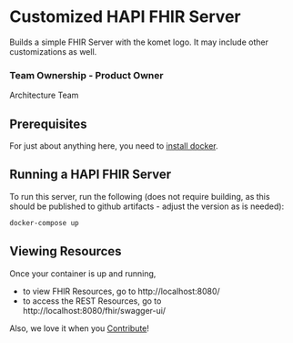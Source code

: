 # Customized HAPI FHIR Server

Builds a simple FHIR Server with the komet logo.  It may include other 
customizations as well.

### Team Ownership - Product Owner

Architecture Team

## Prerequisites

For just about anything here, you need to [install docker](installing-docker.md).

## Running a HAPI FHIR Server

To run this server, run the following (does not require building, 
as this should be published to github artifacts - adjust the version
as is needed):

```bash
docker-compose up
```

## Viewing Resources

Once your container is up and running,
* to view FHIR Resources, go to http://localhost:8080/
* to access the REST Resources, go to http://localhost:8080/fhir/swagger-ui/

Also, we love it when you [Contribute](Contributing.md)!
